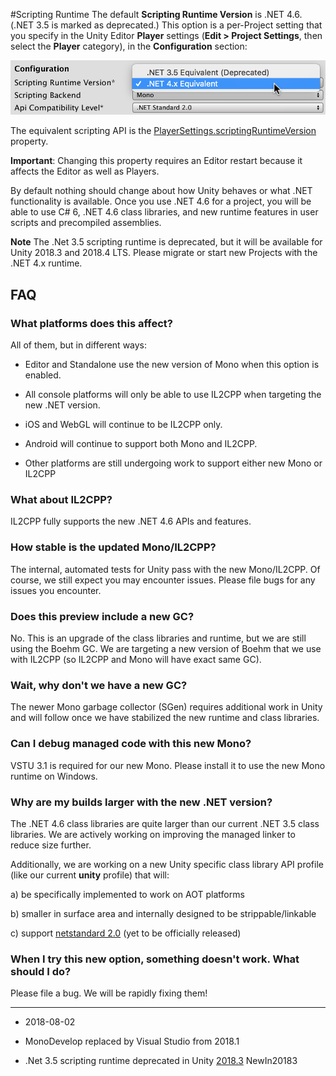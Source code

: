 #Scripting Runtime
The default __Scripting Runtime Version__ is .NET 4.6. (.NET 3.5 is marked as deprecated.) This option is a per-Project setting that you specify in the Unity Editor **Player** settings (__Edit &gt; Project Settings__, then select the __Player__ category), in the __Configuration__ section:


![](../uploads/Main/ScriptingRunetimePreview.png)

The equivalent scripting API is the [PlayerSettings.scriptingRuntimeVersion](ScriptRef:PlayerSettings-scriptingRuntimeVersion.html) property. 

**Important**: Changing this property requires an Editor restart because it affects the Editor as well as Players.

By default nothing should change about how Unity behaves or what .NET functionality is available. Once you use .NET 4.6 for a project, you will be able to use C# 6, .NET 4.6 class libraries, and new runtime features in user scripts and precompiled assemblies.

**Note** The .Net 3.5 scripting runtime is deprecated, but it will be available for Unity 2018.3 and 2018.4 LTS. Please migrate or start new Projects with the .NET 4.x runtime.

## FAQ

### What platforms does this affect?

All of them, but in different ways:

- Editor and Standalone use the new version of Mono when this option is enabled.

- All console platforms will only be able to use IL2CPP when targeting the new .NET version.

- iOS and WebGL will continue to be IL2CPP only.

- Android will continue to support both Mono and IL2CPP.

- Other platforms are still undergoing work to support either new Mono or IL2CPP

### What about IL2CPP?

IL2CPP fully supports the new .NET 4.6 APIs and features.

### How stable is the updated Mono/IL2CPP?

The internal, automated tests for Unity pass with the new Mono/IL2CPP. Of course, we still expect you may encounter issues. Please file bugs for any issues you encounter.

### Does this preview include a new GC?

No. This is an upgrade of the class libraries and runtime, but we are still using the Boehm GC. We are targeting a new version of Boehm that we use with IL2CPP (so IL2CPP and Mono will have exact same GC).

### Wait, why don't we have a new GC?

The newer Mono garbage collector (SGen) requires additional work in Unity and will follow once we have stabilized the new runtime and class libraries.

### Can I debug managed code with this new Mono?

VSTU 3.1 is required for our new Mono. Please install it to use the new Mono runtime on Windows.

### Why are my builds larger with the new .NET version?

The .NET 4.6 class libraries are quite larger than our current .NET 3.5 class libraries. We are actively working on improving the managed linker to reduce size further.

Additionally, we are working on a new Unity specific class library API profile (like our current __unity__ profile) that will:

a) be specifically implemented to work on AOT platforms

b) smaller in surface area and internally designed to be strippable/linkable

c) support [netstandard 2.0](https://github.com/dotnet/standard/blob/master/docs/netstandard-20/README.md) (yet to be officially released)

### When I try this new option, something doesn't work. What should I do?

Please file a bug. We will be rapidly fixing them!

----

*  <span class="page-edit">2018-08-02  <!-- include IncludeTextNewPageNoEdit --></span>

* <span class="page-history">MonoDevelop replaced by Visual Studio from 2018.1</span>

* <span class="page-history">.Net 3.5 scripting runtime deprecated in Unity [2018.3](../Manual/30_search.html?q=newin20183) <span class="search-words">NewIn20183</span></span>
